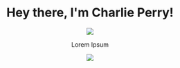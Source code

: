 <h1 align="center">Hey there, I'm Charlie Perry!</h1>
<p align="center">
  <a href="https://github.com/DenverCoder1/readme-typing-svg"><img src="https://readme-typing-svg.herokuapp.com?lines=Computer+Science;Java+Developer;Website+Developer,&center=true&width=300&height=50"></a>
</p>


<p align="center">Lorem Ipsum</p>


<p align="center">
<img src="https://github-readme-stats.vercel.app/api?username=charlie-perry&show_icons=true&theme=dracula">
</p>
